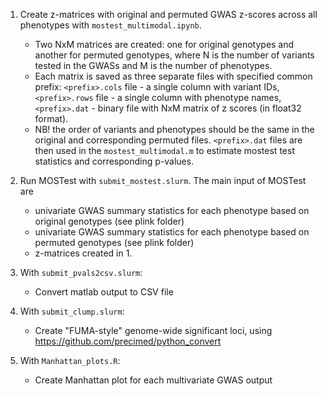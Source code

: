 1. Create z-matrices with original and permuted GWAS z-scores across all phenotypes with ```mostest_multimodal.ipynb```. 

      - Two NxM matrices are created: one for original genotypes and another for permuted genotypes, where N is the number of variants tested in the GWASs and M is the number of phenotypes. 
      - Each matrix is saved as three separate files with specified common prefix: ```<prefix>.cols``` file - a single column with variant IDs, ```<prefix>.rows``` file - a single column with phenotype names, ```<prefix>.dat``` - binary file with NxM matrix of z scores (in float32 format). 
      - NB! the order of variants and phenotypes should be the same in the original and corresponding permuted files. ```<prefix>.dat``` files are then used in the ```mostest_multimodal.m``` to estimate mostest test statistics and corresponding p-values.

2. Run MOSTest with ```submit_mostest.slurm```. The main input of MOSTest are
      - univariate GWAS summary statistics for each phenotype based on original genotypes (see plink folder)
      - univariate GWAS summary statistics for each phenotype based on permuted genotypes (see plink folder)
      - z-matrices created in 1.

3. With ```submit_pvals2csv.slurm```:
   
    - Convert matlab output to CSV file

3. With ```submit_clump.slurm```:
   
    - Create "FUMA-style" genome-wide significant loci, using https://github.com/precimed/python_convert

4. With ```Manhattan_plots.R```:

    - Create Manhattan plot for each multivariate GWAS output
